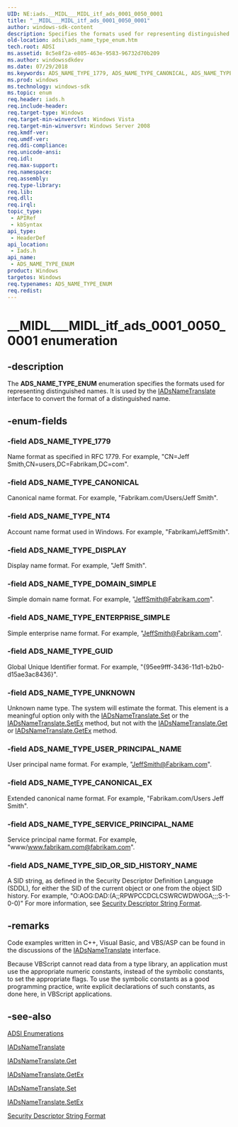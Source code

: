 ```yaml
---
UID: NE:iads.__MIDL___MIDL_itf_ads_0001_0050_0001
title: "__MIDL___MIDL_itf_ads_0001_0050_0001"
author: windows-sdk-content
description: Specifies the formats used for representing distinguished names.
old-location: adsi\ads_name_type_enum.htm
tech.root: ADSI
ms.assetid: 8c5e8f2a-e805-463e-9583-96732d70b209
ms.author: windowssdkdev
ms.date: 07/29/2018
ms.keywords: ADS_NAME_TYPE_1779, ADS_NAME_TYPE_CANONICAL, ADS_NAME_TYPE_CANONICAL_EX, ADS_NAME_TYPE_DISPLAY, ADS_NAME_TYPE_DOMAIN_SIMPLE, ADS_NAME_TYPE_ENTERPRISE_SIMPLE, ADS_NAME_TYPE_ENUM, ADS_NAME_TYPE_ENUM enumeration [ADSI], ADS_NAME_TYPE_GUID, ADS_NAME_TYPE_NT4, ADS_NAME_TYPE_SERVICE_PRINCIPAL_NAME, ADS_NAME_TYPE_SID_OR_SID_HISTORY_NAME, ADS_NAME_TYPE_UNKNOWN, ADS_NAME_TYPE_USER_PRINCIPAL_NAME, __MIDL___MIDL_itf_ads_0001_0050_0001, _ds_ads_name_type_enum, adsi.ads__name__type__enum, adsi.ads_name_type_enum, iads/ADS_NAME_TYPE_1779, iads/ADS_NAME_TYPE_CANONICAL, iads/ADS_NAME_TYPE_CANONICAL_EX, iads/ADS_NAME_TYPE_DISPLAY, iads/ADS_NAME_TYPE_DOMAIN_SIMPLE, iads/ADS_NAME_TYPE_ENTERPRISE_SIMPLE, iads/ADS_NAME_TYPE_ENUM, iads/ADS_NAME_TYPE_GUID, iads/ADS_NAME_TYPE_NT4, iads/ADS_NAME_TYPE_SERVICE_PRINCIPAL_NAME, iads/ADS_NAME_TYPE_SID_OR_SID_HISTORY_NAME, iads/ADS_NAME_TYPE_UNKNOWN, iads/ADS_NAME_TYPE_USER_PRINCIPAL_NAME
ms.prod: windows
ms.technology: windows-sdk
ms.topic: enum
req.header: iads.h
req.include-header: 
req.target-type: Windows
req.target-min-winverclnt: Windows Vista
req.target-min-winversvr: Windows Server 2008
req.kmdf-ver: 
req.umdf-ver: 
req.ddi-compliance: 
req.unicode-ansi: 
req.idl: 
req.max-support: 
req.namespace: 
req.assembly: 
req.type-library: 
req.lib: 
req.dll: 
req.irql: 
topic_type:
 - APIRef
 - kbSyntax
api_type:
 - HeaderDef
api_location:
 - Iads.h
api_name:
 - ADS_NAME_TYPE_ENUM
product: Windows
targetos: Windows
req.typenames: ADS_NAME_TYPE_ENUM
req.redist: 
---
```


# __MIDL___MIDL_itf_ads_0001_0050_0001 enumeration


## -description


The <b>ADS_NAME_TYPE_ENUM</b> enumeration specifies the formats used for representing distinguished names. It is used by the  <a href="https://msdn.microsoft.com/3d8baeb1-0edc-4648-8691-6ea4dcfd8f62">IADsNameTranslate</a> interface to convert the format of a distinguished name.


## -enum-fields




### -field ADS_NAME_TYPE_1779

Name format as specified in RFC 1779. For example, "CN=Jeff Smith,CN=users,DC=Fabrikam,DC=com".


### -field ADS_NAME_TYPE_CANONICAL

Canonical name format. For example, "Fabrikam.com/Users/Jeff Smith".


### -field ADS_NAME_TYPE_NT4

Account name format used in Windows. For example, "Fabrikam\JeffSmith".


### -field ADS_NAME_TYPE_DISPLAY

Display name format. For example, "Jeff Smith".


### -field ADS_NAME_TYPE_DOMAIN_SIMPLE

Simple domain name format. For example, "JeffSmith@Fabrikam.com".


### -field ADS_NAME_TYPE_ENTERPRISE_SIMPLE

Simple enterprise name format. For example, "JeffSmith@Fabrikam.com".


### -field ADS_NAME_TYPE_GUID

Global Unique Identifier format. For example, "{95ee9fff-3436-11d1-b2b0-d15ae3ac8436}".


### -field ADS_NAME_TYPE_UNKNOWN

Unknown name type. The system will estimate the format. This element is a meaningful option only with the <a href="https://msdn.microsoft.com/1c126333-3d5c-4ba3-8c66-de778e26488f">IADsNameTranslate.Set</a> or the <a href="https://msdn.microsoft.com/e8a5014e-d848-46b7-a336-7801ff1f6b08">IADsNameTranslate.SetEx</a> method, but not with the <a href="https://msdn.microsoft.com/6c8246a9-657e-4db1-ae8f-d9c0a2d41397">IADsNameTranslate.Get</a> or <a href="https://msdn.microsoft.com/01c4fc79-ed5b-4a24-9b97-25b4095a9c8f">IADsNameTranslate.GetEx</a> method.


### -field ADS_NAME_TYPE_USER_PRINCIPAL_NAME

User principal name format. For example, "JeffSmith@Fabrikam.com".


### -field ADS_NAME_TYPE_CANONICAL_EX

Extended canonical name format. For example, "Fabrikam.com/Users Jeff Smith".


### -field ADS_NAME_TYPE_SERVICE_PRINCIPAL_NAME

Service principal name format. For example, "www/www.fabrikam.com@fabrikam.com".


### -field ADS_NAME_TYPE_SID_OR_SID_HISTORY_NAME

A SID string, as defined in the Security Descriptor Definition Language (SDDL), for either the SID of the current object or one from the object SID history. For example, "O:AOG:DAD:(A;;RPWPCCDCLCSWRCWDWOGA;;;S-1-0-0)" For more information, see  <a href="https://msdn.microsoft.com/0a226629-084c-40c5-bdd4-ad7355c807cf">Security Descriptor String Format</a>.


## -remarks



Code examples written in C++, Visual Basic, and VBS/ASP can be found in the discussions of the <a href="https://msdn.microsoft.com/3d8baeb1-0edc-4648-8691-6ea4dcfd8f62">IADsNameTranslate</a> interface.

Because VBScript cannot read data from a type library, an application must use the appropriate numeric constants, instead of the symbolic constants, to set the appropriate flags. To use the symbolic constants as a good programming practice, write explicit declarations of such constants, as done here, in  VBScript applications.




## -see-also




<a href="https://msdn.microsoft.com/f0ad5ce5-742d-40dc-ac5a-31d779e40bfd">ADSI
    Enumerations</a>



<a href="https://msdn.microsoft.com/3d8baeb1-0edc-4648-8691-6ea4dcfd8f62">IADsNameTranslate</a>



<a href="https://msdn.microsoft.com/6c8246a9-657e-4db1-ae8f-d9c0a2d41397">IADsNameTranslate.Get</a>



<a href="https://msdn.microsoft.com/01c4fc79-ed5b-4a24-9b97-25b4095a9c8f">IADsNameTranslate.GetEx</a>



<a href="https://msdn.microsoft.com/1c126333-3d5c-4ba3-8c66-de778e26488f">IADsNameTranslate.Set</a>



<a href="https://msdn.microsoft.com/e8a5014e-d848-46b7-a336-7801ff1f6b08">IADsNameTranslate.SetEx</a>



<a href="https://msdn.microsoft.com/0a226629-084c-40c5-bdd4-ad7355c807cf">Security Descriptor String Format</a>
 

 

